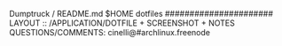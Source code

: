 Dumptruck / README.md
$HOME dotfiles
######################
LAYOUT :: /APPLICATION/DOTFILE + SCREENSHOT + NOTES
QUESTIONS/COMMENTS:  cinelli@#archlinux.freenode
